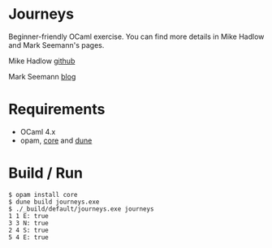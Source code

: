 # Journeys 

Beginner-friendly OCaml exercise. You can find more details in Mike Hadlow and Mark Seemann's pages.

Mike Hadlow [github](https://github.com/mikehadlow/Journeys)

Mark Seemann [blog](https://blog.ploeh.dk/2019/10/28/a-basic-haskell-solution-to-the-robot-journeys-coding-exercise/)

# Requirements

- OCaml 4.x
- opam, [core](https://opensource.janestreet.com/core/) and [dune](https://dune.build/)

# Build / Run

```
$ opam install core
$ dune build journeys.exe
$ ./_build/default/journeys.exe journeys
1 1 E: true
3 3 N: true
2 4 S: true
5 4 E: true
```
